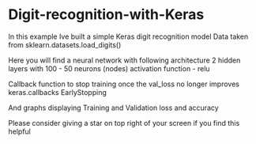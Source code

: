 # Digit-recognition-with-Keras

In this example Ive built a simple Keras digit recognition model
Data taken from sklearn.datasets.load_digits()

Here you will find a neural network with following architecture 
2 hidden layers with 100 - 50 neurons (nodes)
activation function - relu

Callback function to stop training once the val_loss no longer improves
keras.callbacks EarlyStopping

And graphs displaying Training and Validation loss and accuracy

Please consider giving a star on top right of your screen if you find this helpful

